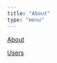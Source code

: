 ```yaml
---
title: "About"
type: "menu"
---
```

<!-- ensure there is a newline between each menu item to allow html <p> to wrap each one -->
[About](./about.html)

[Users](./rbusers.html)
